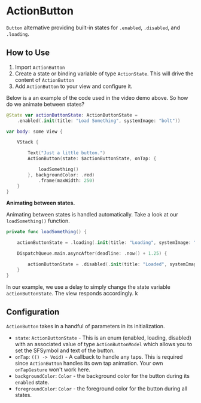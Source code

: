 # ActionButton

`Button` alternative providing built-in states for `.enabled`, `.disabled`, and `.loading`.

## How to Use

1. Import `ActionButton`
2. Create a state or binding variable of type `ActionState`. This will drive the content of `ActionButton`
3. Add `ActionButton` to your view and configure it. 

Below is a an example of the code used in the video demo above. So how do we animate between states?

```swift
@State var actionButtonState: ActionButtonState =
    .enabled(.init(title: "Load Something", systemImage: "bolt"))

var body: some View {

    VStack {

        Text("Just a little button.")
        ActionButton(state: $actionButtonState, onTap: {

            loadSomething()
        }, backgroundColor: .red)
            .frame(maxWidth: 250)
    }
}
``` 
**Animating between states.**

Animating between states is handled automatically. Take a look at our `loadSomething()` function.

```swift
private func loadSomething() {

    actionButtonState = .loading(.init(title: "Loading", systemImage: "bolt"))

    DispatchQueue.main.asyncAfter(deadline: .now() + 1.25) {

        actionButtonState = .disabled(.init(title: "Loaded", systemImage: "checkmark"))
    }
}
```
In our example, we use a delay to simply change the state variable `actionButtonState`. The view responds accordingly. k

## Configuration

`ActionButton` takes in a handful of parameters in its initialization. 

- `state`: `ActionButtonState` - This is an enum (enabled, loading, disabled) with an associated value of type `ActionButtonModel` which allows you to set the SFSymbol and text of the button. 
- `onTap`: `(() -> Void)` - A callback to handle any taps. This is required since `ActionButton` handles its own tap animation. Your own `onTapGesture` won't work here.
- `backgroundColor`: `Color` - the background color for the button during its `enabled` state.
- `foregroundColor`: `Color` - the foreground color for the button during all states.
